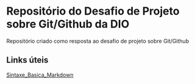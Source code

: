 # Repositório do Desafio de Projeto sobre Git/Github da DIO
Repositório criado como resposta ao desafio de projeto sobre Git/Github

## Links úteis
[Sintaxe_Basica_Markdown](https://www.markdownguide.org/basic-syntax/)
